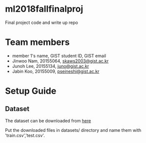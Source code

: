 # ml2018fallfinalproj

Final project code and write up repo

# Team members
* member 1's name, GIST student ID, GIST email
* Jinwoo Nam, 20155064, skaws2003@gist.ac.kr
* Junoh Lee, 20155134, juno@gist.ac.kr
* Jabin Koo, 20155009, pseineshi@gist.ac.kr

# Setup Guide
## Dataset
The dataset can be downloaded from [here](https://docs.google.com/file/d/0B04GJPshIjmPRnZManQwWEdTZjg/edit)

Put the downloaded files in datasets/ directory and name them with 'train.csv','test.csv'.
